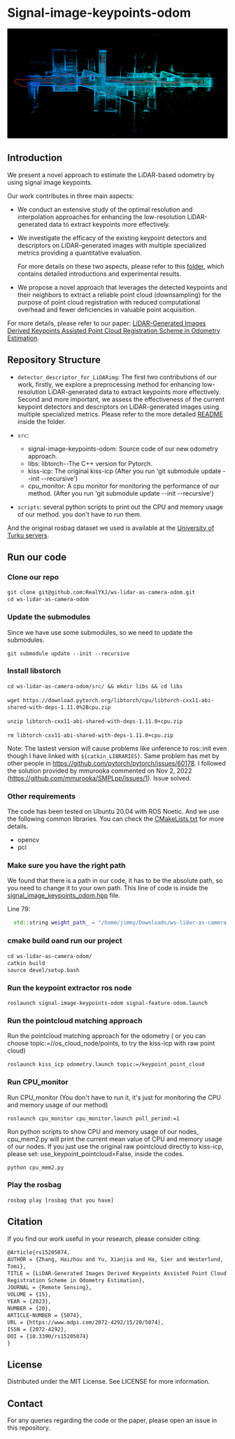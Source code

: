 # Signal-image-keypoints-odom


![Alt text](/imgs/Kiss_55_sup.png)

## Introduction
We present a novel approach to estimate the LiDAR-based odometry by using signal image keypoints. 

Our work contributes in three main aspects:

* We conduct an extensive study of the optimal resolution and interpolation approaches for enhancing the low-resolution LiDAR-generated data to extract keypoints more effectively.

* We investigate the efficacy of the existing keypoint detectors and descriptors on LiDAR-generated images with multiple specialized metrics providing a quantitative evaluation.
  
  For more details on these two aspects, please refer to this [folder](detector_descriptor_for_LiDARimg), which contains detailed introductions and experimental results.

* We propose a novel approach that leverages the detected keypoints and their neighbors to extract a reliable point cloud (downsampling) for the purpose of point cloud registration with reduced computational overhead and fewer deficiencies in valuable point acquisition.

For more details, please refer to our paper: [LiDAR-Generated Images Derived Keypoints Assisted Point Cloud Registration Scheme in Odometry Estimation](https://www.mdpi.com/2072-4292/15/20/5074).


## Repository Structure
- `detector_descriptor_for_LiDARimg`: The first two contributions of our work, firstly, we explore a preprocessing method for enhancing low-resolution LiDAR-generated data to extract keypoints more effectively. Second and more important, we assess the effectiveness of the current keypoint detectors and descriptors on LiDAR-generated images using multiple specialized metrics. Please refer to the more detailed [README](detector_descriptor_for_LiDARimg/README.md) inside the folder.
- `src`: 
    * signal-image-keypoints-odom: Source code of our new odometry approach.
    * libs: libtorch--The C++ version for Pytorch.
    * kiss-icp: The original kiss-icp (After you run 'git submodule update --init --recursive')
    * cpu_monitor: A cpu monitor for monitoring the performance of our method. (After you run 'git submodule update --init --recursive')


- `scripts`: several python scripts to print out the CPU and memory usage of our method. you don't have to run them.


And the original rosbag dataset we used is available at the [University of Turku servers](https://utufi.sharepoint.com/:f:/s/msteams_0ed7e9/Etwsa7m8hxhMk9H3x-K6DfUBgU3x-ZK9vMeD_V0J2mdHwA).




## Run our code

### Clone our repo
```
git clone git@github.com:RealYXJ/ws-lidar-as-camera-odom.git
cd ws-lidar-as-camera-odom
```
### Update the submodules

Since we have use some submodules, so we need to update the submodules.
```
git submodule update --init --recursive
```

### Install libstorch

```
cd ws-lidar-as-camera-odom/src/ && mkdir libs && cd libs

wget https://download.pytorch.org/libtorch/cpu/libtorch-cxx11-abi-shared-with-deps-1.11.0%2Bcpu.zip

unzip libtorch-cxx11-abi-shared-with-deps-1.11.0+cpu.zip

rm libtorch-cxx11-abi-shared-with-deps-1.11.0+cpu.zip
```

Note: The lastest version will cause problems like unference to ros::init even though I have linked with `${catkin_LIBRARIES}`. Same problem has met by other people in https://github.com/pytorch/pytorch/issues/60178. I followed the solution provided by mmurooka commented on Nov 2, 2022 (https://github.com/mmurooka/SMPLpp/issues/1). Issue solved.


### Other requirements

The code has been tested on Ubuntu 20.04 with ROS Noetic. And we use the following common libraries. You can check the [CMakeLists.txt](src/signal-image-keypoints-odom/CMakeLists.txt) for more details.

* opencv
* pcl


### Make sure you have the right path


We found that there is a path in our code, it has to be the absolute path, so you need to change it to your own path.
This line of code is inside the [signal_image_keypoints_odom.hpp](src/signal-image-keypoints-odom/include/signal_image_keypoints_odom/signal_image_keypoints_odom.hpp) file.

Line 79:
```cpp
  std::string weight_path_ = "/home/jimmy/Downloads/ws-lidar-as-camera-odom/src/signal-image-keypoints-odom/model/superpoint_v2.pt";
```


### cmake build oand run our project
```
cd ws-lidar-as-camera-odom/
catkin build
source devel/setup.bash
```


### Run the keypoint extractor ros node
```
roslaunch signal-image-keypoints-odom signal-feature-odom.launch
```


### Run the pointcloud matching approach 

Run the pointcloud matching approach for the odometry ( or you can choose topic:=//os_cloud_node/points, to try the kiss-icp with raw point cloud)

```
roslaunch kiss_icp odometry.launch topic:=/keypoint_point_cloud
```


### Run CPU_monitor
Run CPU_monitor (You don't have to run it, it's just for monitoring the CPU and memory usage of our method)
```
roslaunch cpu_monitor cpu_monitor.launch poll_period:=1
```

Run python scripts to show CPU and memory usage of our nodes, cpu_mem2.py will print the current mean value of CPU and memory usage of our nodes. If you just use the original raw pointcloud directly to kiss-icp, please set: use_keypoint_pointcloud=False, inside the codes.

```
python cpu_mem2.py 
```

### Play the rosbag

```
rosbag play [rosbag that you have]
```

## Citation
If you find our work useful in your research, please consider citing:
```
@Article{rs15205074,
AUTHOR = {Zhang, Haizhou and Yu, Xianjia and Ha, Sier and Westerlund, Tomi},
TITLE = {LiDAR-Generated Images Derived Keypoints Assisted Point Cloud Registration Scheme in Odometry Estimation},
JOURNAL = {Remote Sensing},
VOLUME = {15},
YEAR = {2023},
NUMBER = {20},
ARTICLE-NUMBER = {5074},
URL = {https://www.mdpi.com/2072-4292/15/20/5074},
ISSN = {2072-4292},
DOI = {10.3390/rs15205074}
}
```

## License
Distributed under the MIT License. See LICENSE for more information.

## Contact
For any queries regarding the code or the paper, please open an issue in this repository.


